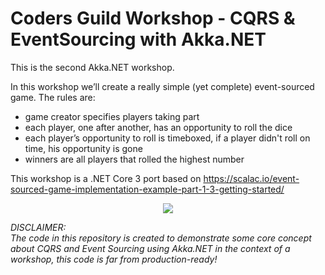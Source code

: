 # Coders Guild Workshop - CQRS & EventSourcing with Akka.NET
This is the second Akka.NET workshop.

In this workshop we’ll create a really simple (yet complete) event-sourced game. 
The rules are:
- game creator specifies players taking part
- each player, one after another, has an opportunity to roll the dice
- each player’s opportunity to roll is timeboxed, if a player didn't roll on time, his opportunity is gone
- winners are all players that rolled the highest number

This workshop is a .NET Core 3 port based on https://scalac.io/event-sourced-game-implementation-example-part-1-3-getting-started/

<p align="center">
  <img src="https://github.com/ChristofLauriers/AkkaMjrTwo/blob/master/Architecture.png">
</p>


_DISCLAIMER:_
<br/>
_The code in this repository is created to demonstrate some core concept about CQRS and Event Sourcing using Akka.NET
in the context of a workshop, this code is far from production-ready!_

